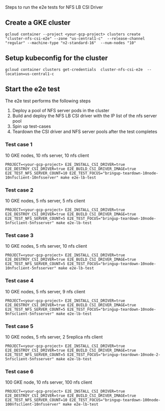 
Steps to run the e2e tests for NFS LB CSI Driver
## Create a GKE cluster 
```
gcloud container --project <your-gcp-project> clusters create "cluster-nfs-csi-e2e" --zone "us-central1-c"  --release-channel "regular" --machine-type "n2-standard-16"  --num-nodes "10"
```

## Setup kubeconfig for the cluster
```
gcloud container clusters get-credentials  cluster-nfs-csi-e2e  --location=us-central1-c
```

## Start the e2e test
The e2e test performs the following steps
1. Deploy a pool of NFS server pods in the cluster
2. Build and deploy the NFS LB CSI driver with the IP list of the nfs server pool
3. Spin up test-cases
4. Teardown the CSI driver and NFS server pools after the test completes

### Test case 1
10 GKE nodes, 10 nfs server, 10 nfs client

```
PROJECT=<your-gcp-project> E2E_INSTALL_CSI_DRIVER=true E2E_DESTROY_CSI_DRIVER=true E2E_BUILD_CSI_DRIVER_IMAGE=true E2E_TEST_NFS_SERVER_COUNT=10 E2E_TEST_FOCUS="bringup-teardown-10node-10nfsclient-10nfsserver" make e2e-lb-test
```

### Test case 2
10 GKE nodes, 5 nfs server, 5 nfs client
```
PROJECT=<your-gcp-project> E2E_INSTALL_CSI_DRIVER=true E2E_DESTROY_CSI_DRIVER=true E2E_BUILD_CSI_DRIVER_IMAGE=true E2E_TEST_NFS_SERVER_COUNT=5 E2E_TEST_FOCUS="bringup-teardown-10node-5nfsclient-5nfsserver" make e2e-lb-test
```

### Test case 3
10 GKE nodes, 5 nfs server, 10 nfs client
```
PROJECT=<your-gcp-project> E2E_INSTALL_CSI_DRIVER=true E2E_DESTROY_CSI_DRIVER=true E2E_BUILD_CSI_DRIVER_IMAGE=true E2E_TEST_NFS_SERVER_COUNT=5 E2E_TEST_FOCUS="bringup-teardown-10node-10nfsclient-5nfsserver" make e2e-lb-test
```

### Test case 4
10 GKE nodes, 5 nfs server, 9 nfs client
```
PROJECT=<your-gcp-project> E2E_INSTALL_CSI_DRIVER=true E2E_DESTROY_CSI_DRIVER=true E2E_BUILD_CSI_DRIVER_IMAGE=true E2E_TEST_NFS_SERVER_COUNT=5 E2E_TEST_FOCUS="bringup-teardown-10node-9nfsclient-5nfsserver" make e2e-lb-test
```

### Test case 5
10 GKE nodes, 5 nfs server, 2 5replica nfs client
```
PROJECT=<your-gcp-project> E2E_INSTALL_CSI_DRIVER=true E2E_DESTROY_CSI_DRIVER=true E2E_BUILD_CSI_DRIVER_IMAGE=true E2E_TEST_NFS_SERVER_COUNT=5 E2E_TEST_FOCUS="bringup-teardown-10node-2-5nfsclient-5nfsserver" make e2e-lb-test
```


### Test case 6

100 GKE node, 10 nfs server, 100 nfs client

```
PROJECT=<your-gcp-project> E2E_INSTALL_CSI_DRIVER=true E2E_DESTROY_CSI_DRIVER=true E2E_BUILD_CSI_DRIVER_IMAGE=true E2E_TEST_NFS_SERVER_COUNT=10 E2E_TEST_FOCUS="bringup-teardown-100node-100nfsclient-10nfsserver" make e2e-lb-test
```